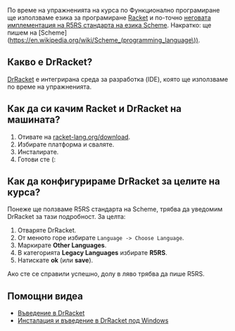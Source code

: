 По време на упражненията на курса по Функционално програмиране ще използваме езика за програмиране [Racket](http://racket-lang.org/) и по-точно [неговата имплементация на R5RS стандарта на езика Scheme](http://docs.racket-lang.org/r5rs/). Накратко: ще пишем на [Scheme](https://en.wikipedia.org/wiki/Scheme_(programming_language\)).

Какво е DrRacket?
-----------------

[DrRacket](http://docs.racket-lang.org/drracket/) е интегрирана среда за разработка (IDE), която ще използваме по време на упражненията.

Как да си качим Racket и DrRacket на машината?
----------------------------------------------

1. Отивате на [racket-lang.org/download](http://racket-lang.org/download/).
2. Избирате платформа и сваляте.
3. Инсталирате.
4. Готови сте (:

Как да конфигурираме DrRacket за целите на курса?
-------------------------------------------------

Понеже ще ползваме R5RS стандарта на Scheme, трябва да уведомим DrRacket за тази подробност. За целта:

1. Отваряте DrRacket.
2. От менюто горе избирате `Language -> Choose Language`.
3. Маркирате **Other Languages**.
4. В категорията **Legacy Languages** избирате **R5RS**.
5. Натискате **ok** (или **save**).

Ако сте се справили успешно, долу в ляво трябва да пише R5RS.

Помощни видеа
-------------

* [Въведение в DrRacket](http://www.youtube.com/watch?v=6wABnrIFZmQ)
* [Инсталация и въведение в DrRacket под Windows](http://www.youtube.com/watch?v=UOqcLGGKVr8)
